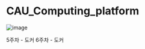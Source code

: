 # CAU_Computing_platform

![image](https://user-images.githubusercontent.com/50629716/115188842-7d692400-a120-11eb-8211-a1446e2d0677.png)

5주차 - 도커
6주차 - 도커
